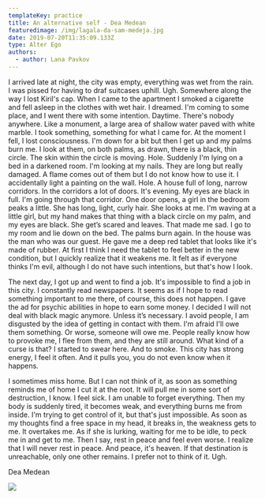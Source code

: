 ```yaml
---
templateKey: practice
title: An alternative self - Dea Medean
featuredimage: /img/lagala-da-sam-medeja.jpg
date: 2019-07-20T11:35:09.133Z
type: Alter Ego​
authors:
  - author: Lana Pavkov
---
```

I arrived late at night, the city was empty, everything was wet from the rain. I was pissed for having to draf suitcases uphill. Ugh. Somewhere along the way I lost Kiril's cap. When I came to the apartment I smoked a cigarette and fell asleep in the clothes with wet hair. I dreamed. I'm coming to some place, and I went there with some intention. Daytime. There's nobody anywhere. Like a monument, a large area of shallow water paved with white marble. I took something, something for what I came for. At the moment I fell, I lost consciousness. I'm down for a bit but then I get up and my palms burn me. I look at them, on both palms, as drawn, there is a black, thin circle. The skin within the circle is moving. Hole. Suddenly I'm lying on a bed in a darkened room. I'm looking at my nails. They are long but really damaged. A flame comes out of them but I do not know how to use it. I accidentally light a painting on the wall. Hole. A house full of long, narrow corridors. In the corridors a lot of doors. It's evening. My eyes are black in full. I'm going through that corridor. One door opens, a girl in the bedroom peaks a little. She has long, light, curly hair. She looks at me. I'm waving at a little girl, but my hand makes that thing with a black circle on my palm, and my eyes are black. She get’s scared and leaves. That made me sad. I go to my room and lie down on the bed. The palms burn again. In the house was the man who was our guest. He gave me a deep red tablet that looks like it's made of rubber. At first I think I need the tablet to feel better in the new condition, but I quickly realize that it weakens me. It felt as if everyone thinks I'm evil, although I do not have such intentions, but that's how I look.

The next day, I got up and went to find a job. It's impossible to find a job in this city. I constantly read newspapers. It seems as if I hope to read something important to me there, of course, this does not happen. I gave the ad for psychic abilities in hope to earn some money. I decided I will not deal with black magic anymore. Unless it’s necessary. I avoid people, I am disgusted by the idea of getting in contact with them. I'm afraid I'll owe them something. Or worse, someone will owe me. People really know how to provoke me, I flee from them, and they are still around. What kind of a curse is that? I started to swear here. And to smoke. This city has strong energy, I feel it often. And it pulls you, you do not even know when it happens.

I sometimes miss home. But I can not think of it, as soon as something reminds me of home I cut it at the root. It will pull me in some sort of destruction, I know. I feel sick. I am unable to forget everything. Then my body is suddenly tired, it becomes weak, and everything burns me from inside. I'm trying to get control of it, but that's just impossible. As soon as my thoughts find a free space in my head, it breaks in, the weakness gets to me. It overtakes me. As if she is lurking, waiting for me to be idle, to peck me in and get to me. Then I say, rest in peace and feel even worse. I realize that I will never rest in peace. And peace, it's heaven. If that destination is unreachable, only one other remains. I prefer not to think of it. Ugh.

Dea Medean

![](/img/lagala-da-sam-medeja.jpg)
